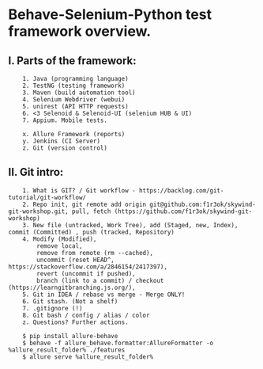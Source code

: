 # Behave-Selenium-Python test framework overview.

## I. Parts of the framework:
        1. Java (programming language)
        2. TestNG (testing framework)
        3. Maven (build automation tool)
        4. Selenium Webdriver (webui)
        5. unirest (API HTTP requests)
        6. <3 Selenoid & Selenoid-UI (selenium HUB & UI)
        7. Appium. Mobile tests.
    
        x. Allure Framework (reports)
        y. Jenkins (CI Server)
        z. Git (version control)

## II. Git intro:
        1. What is GIT? / Git workflow - https://backlog.com/git-tutorial/git-workflow/
        2. Repo init, git remote add origin git@github.com:f1r3ok/skywind-git-workshop.git, pull, fetch (https://github.com/f1r3ok/skywind-git-workshop)
        3. New file (untracked, Work Tree), add (Staged, new, Index), commit (Committed) , push (tracked, Repository)
        4. Modify (Modified), 
            remove local, 
            remove from remote (rm --cached), 
            uncommit (reset HEAD^, https://stackoverflow.com/a/2846154/2417397), 
            revert (uncommit if pushed), 
            branch (link to a commit) / checkout (https://learngitbranching.js.org/), 
        5. Git in IDEA / rebase vs merge - Merge ONLY!
        6. Git stash. (Not a shelf)
        7. .gitignore (!)
        8. Git bash / config / alias / color
        z. Questions? Further actions.

        $ pip install allure-behave
        $ behave -f allure_behave.formatter:AllureFormatter -o %allure_result_folder% ./features
        $ allure serve %allure_result_folder%
